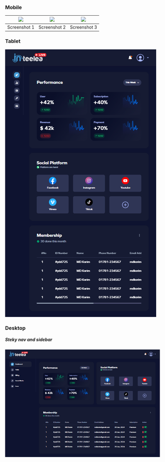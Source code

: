 ### Mobile
| ![](https://github.com/user-attachments/assets/cca40b77-42b3-4f4b-878c-1c4379ca5065) | ![](https://github.com/user-attachments/assets/ce925d21-3406-4b51-b2d7-ff78dc3c4db8) | ![](https://github.com/user-attachments/assets/07f8a09e-5a0d-4b1d-8e54-b71ae2214713) |
|:--:|:--:|:--:|
| Screenshot 1 | Screenshot 2 | Screenshot 3 |

### Tablet
![alt text](image-1.png)

### Desktop
##### Steky nav and sidebar
![alt text](image-2.png)

